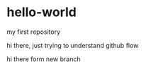 # hello-world
my first repository

hi there,
just trying to understand github flow

hi there form new branch
